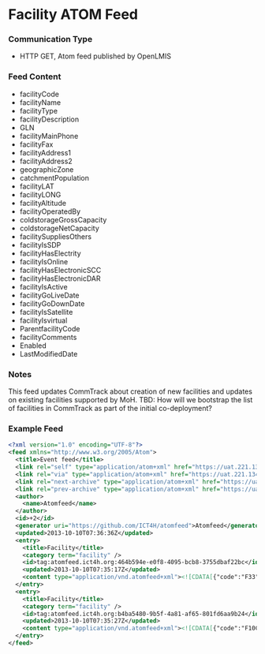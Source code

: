 # Facility ATOM Feed

### Communication Type

- HTTP GET, Atom feed published by OpenLMIS

### Feed Content

- facilityCode
- facilityName
- facilityType
- facilityDescription
- GLN
- facilityMainPhone
- facilityFax
- facilityAddress1
- facilityAddress2
- geographicZone
- catchmentPopulation
- facilityLAT
- facilityLONG
- facilityAltitude
- facilityOperatedBy
- coldstorageGrossCapacity
- coldstorageNetCapacity
- facilitySuppliesOthers
- facilityIsSDP
- facilityHasElectrity
- facilityIsOnline
- facilityHasElectronicSCC
- facilityHasElectronicDAR
- facilityIsActive
- facilityGoLiveDate
- facilityGoDownDate
- facilityIsSatellite
- facilityIsvirtual
- ParentfacilityCode
- facilityComments
- Enabled
- LastModifiedDate

### Notes

This feed updates CommTrack about creation of new facilities and updates on existing facilities supported by MoH.
TBD: How will we bootstrap the list of facilities in CommTrack as part of the initial co-deployment?  

### Example Feed
```xml
<?xml version="1.0" encoding="UTF-8"?>
<feed xmlns="http://www.w3.org/2005/Atom">
  <title>Event feed</title>
  <link rel="self" type="application/atom+xml" href="https://uat.221.134.198.28.xip.io/feeds/facility/2" />
  <link rel="via" type="application/atom+xml" href="https://uat.221.134.198.28.xip.io/feeds/facility/2" />
  <link rel="next-archive" type="application/atom+xml" href="https://uat.221.134.198.28.xip.io/feeds/facility/3" />
  <link rel="prev-archive" type="application/atom+xml" href="https://uat.221.134.198.28.xip.io/feeds/facility/1" />
  <author>
    <name>Atomfeed</name>
  </author>
  <id>+2</id>
  <generator uri="https://github.com/ICT4H/atomfeed">Atomfeed</generator>
  <updated>2013-10-10T07:36:36Z</updated>
  <entry>
    <title>Facility</title>
    <category term="facility" />
    <id>tag:atomfeed.ict4h.org:464b594e-e0f8-4095-bcb8-3755dbaf22bc</id>
    <updated>2013-10-10T07:35:17Z</updated>
    <content type="application/vnd.atomfeed+xml"><![CDATA[{"code":"F33","name":"Zonal Hospital","type":"Lvl3 Hospital","description":"IT department","mainPhone":"9876234981","fax":"fax","address1":"A","address2":"B","geographicZone":"District3","catchmentPopulation":333,"latitude":22.3,"longitude":1.2,"altitude":3.3,"operatedBy":"FBO","coldStorageGrossCapacity":9.9,"coldStorageNetCapacity":6.6,"suppliesOthers":true,"sdp":true,"hasElectricity":true,"online":true,"hasElectronicSCC":true,"hasElectronicDAR":true,"active":true,"goLiveDate":1352572200000,"goDownDate":1352572200000,"satelliteFacility":false,"virtualFacility":false,"comments":"fc","enabled":true,"gln":"G7646"}]]></content>
  </entry>
  <entry>
    <title>Facility</title>
    <category term="facility" />
    <id>tag:atomfeed.ict4h.org:b4ba5480-9b5f-4a81-af65-801fd6aa9b24</id>
    <updated>2013-10-10T07:35:27Z</updated>
    <content type="application/vnd.atomfeed+xml"><![CDATA[{"code":"F10C","name":"Facility10C","type":"Lvl3 Hospital","description":"Village Clinic","mainPhone":"9876234981","fax":"fax","address1":"A","address2":"B","geographicZone":"District5","catchmentPopulation":70000,"latitude":22.3,"longitude":1.2,"altitude":3.3,"operatedBy":"FBO","coldStorageGrossCapacity":9.9,"coldStorageNetCapacity":6.6,"suppliesOthers":true,"sdp":true,"hasElectricity":true,"online":true,"hasElectronicSCC":true,"hasElectronicDAR":true,"active":true,"goLiveDate":1352572200000,"goDownDate":1352572200000,"satelliteFacility":false,"virtualFacility":false,"comments":"fc","enabled":true,"gln":"G7646"}]]></content>
  </entry>
</feed>
```
